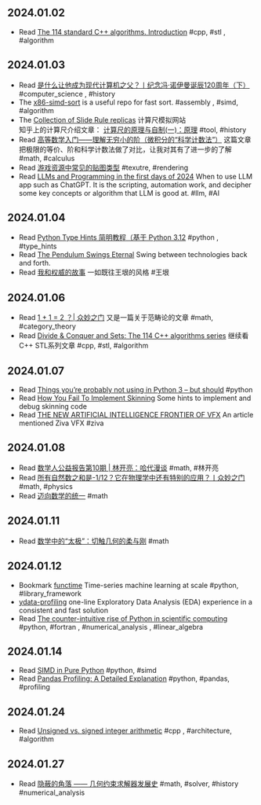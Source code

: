 ## 2024.01.02
- Read [The 114 standard C++ algorithms. Introduction](https://itnext.io/the-114-standard-c-algorithms-introduction-2a75a2df4300)
  #cpp, #stl , #algorithm 
## 2024.01.03
- Read [是什么让他成为现代计算机之父？丨纪念冯·诺伊曼诞辰120周年（下）](https://mp.weixin.qq.com/s/jsEIchz3LaRCaPrp_A3lXA)
  #computer_science , #history 
- The [x86-simd-sort](https://github.com/intel/x86-simd-sort) is a useful repo for fast sort.
  #assembly , #simd, #algorithm 
- The [Collection of Slide Rule replicas](https://www.sliderules.org/)
  计算尺模拟网站  
  知乎上的计算尺介绍文章： [计算尺的原理与自制(一)：原理](https://zhuanlan.zhihu.com/p/377832031)
  #tool, #history 
- Read [高等数学入门——理解无穷小的阶（微积分的“科学计数法”）](https://desvl.xyz/2020/04/18/order-of-limit/)
  这篇文章把极限的等价、阶和科学计数法做了对比，让我对其有了进一步的了解
  #math, #calculus 
- Read [游戏资源中常见的贴图类型](https://zhuanlan.fxzhihu.com/p/260973533)
  #texutre, #rendering 
- Read [LLMs and Programming in the first days of 2024](http://antirez.com/news/140)
  When to use LLM app such as ChatGPT. It is the scripting, automation work, and decipher some key concepts or algorithm that LLM is good at.
  #llm, #AI 
## 2024.01.04
- Read [Python Type Hints 简明教程（基于 Python 3.12](https://zhuanlan.zhihu.com/p/464979921)
  #python , #type_hints
- Read [The Pendulum Swings Eternal](https://buttondown.email/hillelwayne/archive/the-pendulum-swings-eternal)
  Swing between technologies back and forth.
- Read [我和权威的故事](https://www.yinwang.org/blog-cn/2014/01/04/authority)
  一如既往王垠的风格
  #王垠
## 2024.01.06
- Read [1 + 1 = 2 ？| 众妙之门](https://mp.weixin.qq.com/s?__biz=Mzg2MTUyODU2NA==&mid=2247496679&idx=1&sn=3e5c371126890baaffcfdf664e8da87a&chksm=ce177b7cf960f26a7a5d2a7882e4ff73430afdecbe3a7052c52ae1cfb87a46fedde5984dbf13&scene=21#wechat_redirect)
  又是一篇关于范畴论的文章
  #math, #category_theory 
- Read [Divide & Conquer and Sets: The 114 C++ algorithms series](https://itnext.io/divide-conquer-and-sets-the-114-c-algorithms-series-d0085a38046e)
  继续看C++ STL系列文章
  #cpp, #stl, #algorithm 
## 2024.01.07
- Read [Things you’re probably not using in Python 3 – but should](https://datawhatnow.com/things-you-are-probably-not-using-in-python-3-but-should/)
  #python
- Read [How You Fail To Implement Skinning](https://dickyjim.wordpress.com/2016/09/19/how-you-fail-to-implement-skinning/)
  Some hints to implement and debug skinning code
- Read [THE NEW ARTIFICIAL INTELLIGENCE FRONTIER OF VFX](https://www.vfxvoice.com/the-new-artificial-intelligence-frontier-of-vfx/)
  An article mentioned Ziva VFX
  #ziva
## 2024.01.08
- Read [数学人公益报告第10期 | 林开亮：哈代漫谈](https://mp.weixin.qq.com/s/oGd1KVhZGIRLDmdQJGO6gg)
  #math, #林开亮
- Read [所有自然数之和是-1/12？它在物理学中还有特别的应用？丨众妙之门](https://mp.weixin.qq.com/s?__biz=Mzg2MTUyODU2NA==&mid=2247509608&idx=1&sn=01ec57b639511fd1fff8f4872d1e41e7&chksm=ce172ef3f960a7e5c44b80d6ace91e82353461742c6ea03e69c6fab0f5fe6cad357186ad3d84&scene=21&poc_token=HNjunGWjStecyxjSVCYa-jFA6pOMH-z5C0U2m071)
  #math, #physics
- Read [迈向数学的统一](https://zhuanlan.fxzhihu.com/p/478411074)
  #math
## 2024.01.11
- Read [数学中的“太极”：切触几何的柔与刚](https://mp.weixin.qq.com/s/ygmjJCxN2VCmk-f5bLGvmQ)
  #math
## 2024.01.12
- Bookmark [functime](https://github.com/functime-org/functime) 
  Time-series machine learning at scale
  #python, #library_framework 
- [ydata-profiling](https://github.com/ydataai/ydata-profiling)
  one-line Exploratory Data Analysis (EDA) experience in a consistent and fast solution
 - Read [The counter-intuitive rise of Python in scientific computing](https://fortran-lang.discourse.group/t/the-counter-intuitive-rise-of-python-in-scientific-computing/469)
   #python, #fortran , #numerical_analysis , #linear_algebra 

## 2024.01.14
- Read [SIMD in Pure Python](https://www.da.vidbuchanan.co.uk/blog/python-swar.html)
  #python, #simd 
- Read [Pandas Profiling: A Detailed Explanation](https://www.influxdata.com/blog/pandas-profiling-tutorial/)
  #python, #pandas, #profiling
## 2024.01.24
- Read [Unsigned vs. signed integer arithmetic](https://lemire.me/blog/2017/05/29/unsigned-vs-signed-integer-arithmetic/)
  #cpp , #architecture, #algorithm 
## 2024.01.27
- Read [隐蔽的角落 —— 几何约束求解器发展史](https://mp.weixin.qq.com/s?__biz=MzU5MzY4NDkzMw==&mid=2247485843&idx=1&sn=86c0eb958fa4c557e613b261cca539f6)
  #math, #solver, #history #numerical_analysis 
